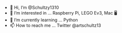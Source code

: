 - 👋 Hi, I’m @Schultzy1310
- 👀 I’m interested in ... Raspberry Pi, LEGO Ev3, Mac 🖥 
- 🌱 I’m currently learning ... Python
- 📫 How to reach me ... Twitter @artschultz13

<!---
Schultzy1310/Schultzy1310 is a ✨ special ✨ repository because its `README.md` (this file) appears on your GitHub profile.
You can click the Preview link to take a look at your changes.
--->
